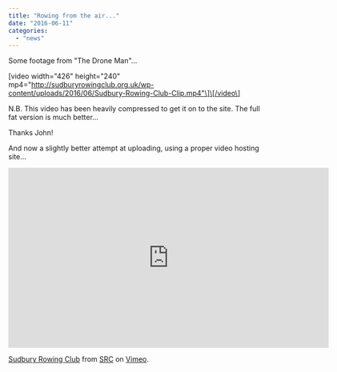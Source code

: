```yaml
---
title: "Rowing from the air..."
date: "2016-06-11"
categories:
  - "news"
---
```


Some footage from "The Drone Man"...

\[video width="426" height="240" mp4="http://sudburyrowingclub.org.uk/wp-content/uploads/2016/06/Sudbury-Rowing-Club-Clip.mp4"\]\[/video\]

N.B. This video has been heavily compressed to get it on to the site. The full fat version is much better...

Thanks John!

And now a slightly better attempt at uploading, using a proper video hosting site...

<iframe src="https://player.vimeo.com/video/170502976" width="640" height="360" frameborder="0" allowfullscreen="allowfullscreen"></iframe>

[Sudbury Rowing Club](https://vimeo.com/170502976) from [SRC](https://vimeo.com/user53282078) on [Vimeo](https://vimeo.com).
